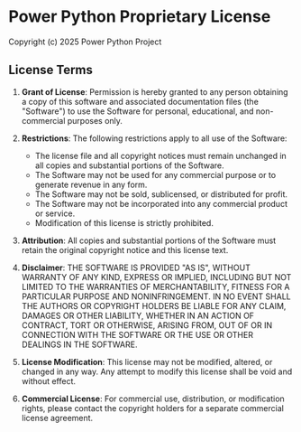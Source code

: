 # Power Python Proprietary License

Copyright (c) 2025 Power Python Project

## License Terms

1. **Grant of License**: Permission is hereby granted to any person obtaining a copy of this software and associated documentation files (the "Software") to use the Software for personal, educational, and non-commercial purposes only.

2. **Restrictions**: The following restrictions apply to all use of the Software:
   - The license file and all copyright notices must remain unchanged in all copies and substantial portions of the Software.
   - The Software may not be used for any commercial purpose or to generate revenue in any form.
   - The Software may not be sold, sublicensed, or distributed for profit.
   - The Software may not be incorporated into any commercial product or service.
   - Modification of this license is strictly prohibited.

3. **Attribution**: All copies and substantial portions of the Software must retain the original copyright notice and this license text.

4. **Disclaimer**: THE SOFTWARE IS PROVIDED "AS IS", WITHOUT WARRANTY OF ANY KIND, EXPRESS OR IMPLIED, INCLUDING BUT NOT LIMITED TO THE WARRANTIES OF MERCHANTABILITY, FITNESS FOR A PARTICULAR PURPOSE AND NONINFRINGEMENT. IN NO EVENT SHALL THE AUTHORS OR COPYRIGHT HOLDERS BE LIABLE FOR ANY CLAIM, DAMAGES OR OTHER LIABILITY, WHETHER IN AN ACTION OF CONTRACT, TORT OR OTHERWISE, ARISING FROM, OUT OF OR IN CONNECTION WITH THE SOFTWARE OR THE USE OR OTHER DEALINGS IN THE SOFTWARE.

5. **License Modification**: This license may not be modified, altered, or changed in any way. Any attempt to modify this license shall be void and without effect.

6. **Commercial License**: For commercial use, distribution, or modification rights, please contact the copyright holders for a separate commercial license agreement.
